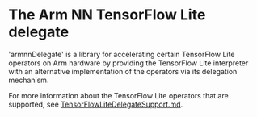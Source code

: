 # The Arm NN TensorFlow Lite delegate

'armnnDelegate' is a library for accelerating certain TensorFlow Lite operators on Arm hardware by providing
the TensorFlow Lite interpreter with an alternative implementation of the operators via its delegation mechanism.

For more information about the TensorFlow Lite operators that are supported,
see [TensorFlowLiteDelegateSupport.md](./TensorFlowLiteDelegateSupport.md).
